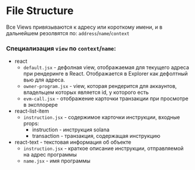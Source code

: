 # File Structure
Все Views привязываются к адресу или короткому имени, 
и в дальнейшем резолвятся по:
`address`/`name`/`context`

### Специализация `view` по `context`/`name`:
* react
    * `default.jsx` - дефолная view, отображаемая для текущего адреса при рендеринге в React.
        Отображается в Explorer как дефолтный вью для адреса.
    * `owner-program.jsx` - view, которая рендерится для аккаунтов,
        владельцем которых является id, у которого есть
    * `evm-call.jsx` - отображение карточки транзакции при просмотре в эксплорере
* react-list-item
    * `instruction.jsx` - содержимое карточки инструкции, входные props:
        * instruction - инструкция solana
        * transaction - транзакция, содержащая инструкцию
* react-text - текстовая информация об объекте
    * `instruction.jsx` - краткое описание инструкции, отправляемой на адрес программы
    * `name.jsx` - имя программы
